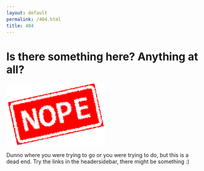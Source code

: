```yaml
---
layout: default
permalink: /404.html
title: 404
---
```


# Is there something here? Anything at all?

<img src='/assets/images/nope.png' alt='404 banner' class='banner'>

Dunno where you were trying to go or you were trying to do, but this is a dead end. Try the links in the <span class='only-sm'>header</span><span class='only-md'>sidebar</span>, there might be something :)